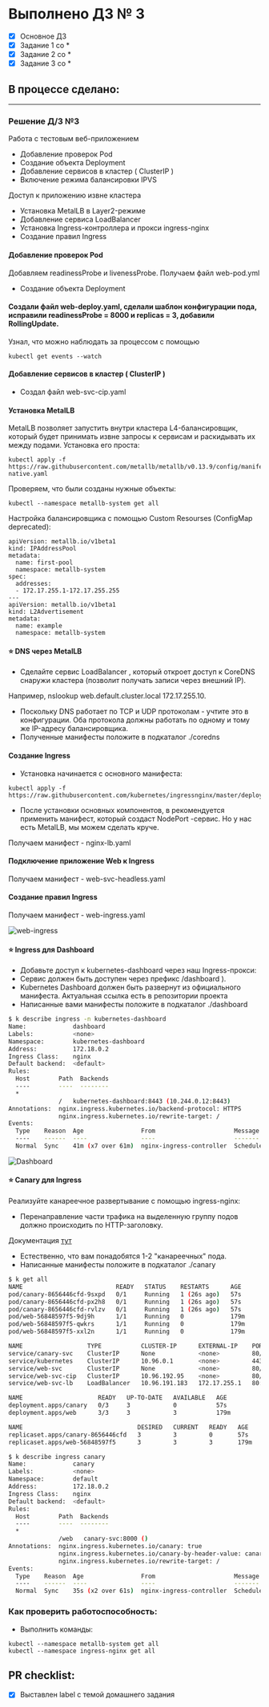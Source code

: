 # Выполнено ДЗ № 3

 - [x] Основное ДЗ
 - [x] Задание 1 со *
 - [x] Задание 2 co *
 - [x] Задание 3 co *

## В процессе сделано:

---
### Решение Д/З №3
Работа с тестовым веб-приложением
- Добавление проверок Pod
- Создание объекта Deployment
- Добавление сервисов в кластер ( ClusterIP )
- Включение режима балансировки IPVS

Доступ к приложению извне кластера
- Установка MetalLB в Layer2-режиме
- Добавление сервиса LoadBalancer
- Установка Ingress-контроллера и прокси ingress-nginx
- Создание правил Ingress

#### Добавление проверок Pod
Добавляем readinessProbe и livenessProbe. Получаем файл web-pod.yml
- Создание объекта Deployment 
#### Создали файл web-deploy.yaml, сделали шаблон конфигурации пода, исправили readinessProbe = 8000 и replicas = 3, добавили RollingUpdate.
Узнал, что можно наблюдать за процессом с помощью 
```
kubectl get events --watch
```
#### Добавление сервисов в кластер ( ClusterIP )
- Создал файл web-svc-cip.yaml 

#### Установка MetalLB
MetalLB позволяет запустить внутри кластера L4-балансировщик, который будет принимать извне запросы к сервисам и раскидывать их между подами. Установка его проста:
```
kubectl apply -f https://raw.githubusercontent.com/metallb/metallb/v0.13.9/config/manifests/metallb-native.yaml
```
Проверяем, что были созданы нужные объекты:
```
kubectl --namespace metallb-system get all
```
Настройка балансировщика с помощью Custom Resourses (ConfigMap deprecated):
```
apiVersion: metallb.io/v1beta1
kind: IPAddressPool
metadata:
  name: first-pool
  namespace: metallb-system
spec:
  addresses:
  - 172.17.255.1-172.17.255.255
---
apiVersion: metallb.io/v1beta1
kind: L2Advertisement
metadata:
  name: example
  namespace: metallb-system
```

#### ⭐ DNS через MetalLB
- Сделайте сервис LoadBalancer , который откроет доступ к CoreDNS снаружи кластера (позволит получать записи через внешний IP).

Например, nslookup web.default.cluster.local 172.17.255.10.
- Поскольку DNS работает по TCP и UDP протоколам - учтите это в конфигурации. Оба протокола должны работать по одному и тому же IP-адресу балансировщика.
- Полученные манифесты положите в подкаталог ./coredns

#### Создание Ingress
- Установка начинается с основного манифеста:
```
kubectl apply -f https://raw.githubusercontent.com/kubernetes/ingressnginx/master/deploy/static/provider/baremetal/deploy.yaml
```
- После установки основных компонентов, в рекомендуется применить манифест, который создаст NodePort -сервис. Но у нас есть MetalLB, мы можем сделать круче.

Получаем манифест - nginx-lb.yaml 

#### Подключение приложение Web к Ingress
Получаем манифест - web-svc-headless.yaml

#### Создание правил Ingress
Получаем манифест - web-ingress.yaml 

![web-ingress](/images/hw04-ingress-nginx.png) 

#### ⭐ Ingress для Dashboard  
- Добавьте доступ к kubernetes-dashboard через наш Ingress-прокси:
- Cервис должен быть доступен через префикс /dashboard ).
- Kubernetes Dashboard должен быть развернут из официального манифеста. Актуальная ссылка есть в репозитории проекта
- Написанные вами манифесты положите в подкаталог ./dashboard

```bash
$ k describe ingress -n kubernetes-dashboard
Name:             dashboard
Labels:           <none>
Namespace:        kubernetes-dashboard
Address:          172.18.0.2
Ingress Class:    nginx
Default backend:  <default>
Rules:
  Host        Path  Backends
  ----        ----  --------
  *
              /   kubernetes-dashboard:8443 (10.244.0.12:8443)
Annotations:  nginx.ingress.kubernetes.io/backend-protocol: HTTPS
              nginx.ingress.kubernetes.io/rewrite-target: /
Events:
  Type    Reason  Age                From                      Message
  ----    ------  ----               ----                      -------
  Normal  Sync    41m (x7 over 61m)  nginx-ingress-controller  Scheduled for sync
```

![Dashboard](/images/hw04-dashboard.png)  



#### ⭐ Canary для Ingress
Реализуйте канареечное развертывание с помощью ingress-nginx:
- Перенаправление части трафика на выделенную группу подов должно происходить по HTTP-заголовку.

Документация [тут](https://github.com/kubernetes/ingress-nginx/blob/master/docs/user-guide/nginx-configuration/annotations.md#canary)
- Естественно, что вам понадобятся 1-2 "канареечных" пода.
- Написанные манифесты положите в подкаталог ./canary

```bash
$ k get all
NAME                          READY   STATUS    RESTARTS      AGE
pod/canary-8656446cfd-9sxpd   0/1     Running   1 (26s ago)   57s
pod/canary-8656446cfd-px2h8   0/1     Running   1 (26s ago)   57s
pod/canary-8656446cfd-rvlzv   0/1     Running   1 (26s ago)   57s
pod/web-56848597f5-9dj9h      1/1     Running   0             179m
pod/web-56848597f5-qwkrs      1/1     Running   0             179m
pod/web-56848597f5-xxl2n      1/1     Running   0             179m

NAME                  TYPE           CLUSTER-IP      EXTERNAL-IP    PORT(S)        AGE
service/canary-svc    ClusterIP      None            <none>         80/TCP         29s
service/kubernetes    ClusterIP      10.96.0.1       <none>         443/TCP        3h
service/web-svc       ClusterIP      None            <none>         80/TCP         128m
service/web-svc-cip   ClusterIP      10.96.192.95    <none>         80/TCP         176m
service/web-svc-lb    LoadBalancer   10.96.191.183   172.17.255.1   80:30261/TCP   156m

NAME                     READY   UP-TO-DATE   AVAILABLE   AGE
deployment.apps/canary   0/3     3            0           57s
deployment.apps/web      3/3     3            3           179m

NAME                                DESIRED   CURRENT   READY   AGE
replicaset.apps/canary-8656446cfd   3         3         0       57s
replicaset.apps/web-56848597f5      3         3         3       179m

$ k describe ingress canary
Name:             canary
Labels:           <none>
Namespace:        default
Address:          172.18.0.2
Ingress Class:    nginx
Default backend:  <default>
Rules:
  Host        Path  Backends
  ----        ----  --------
  *
              /web   canary-svc:8000 ()
Annotations:  nginx.ingress.kubernetes.io/canary: true
              nginx.ingress.kubernetes.io/canary-by-header-value: canary
              nginx.ingress.kubernetes.io/rewrite-target: /
Events:
  Type    Reason  Age                From                      Message
  ----    ------  ----               ----                      -------
  Normal  Sync    35s (x2 over 61s)  nginx-ingress-controller  Scheduled for sync

```

### Как проверить работоспособность:

 - Выполнить команды:
  ```shell
  kubectl --namespace metallb-system get all
  kubectl --namespace ingress-nginx get all
  ```
## PR checklist:
 - [x] Выставлен label с темой домашнего задания
